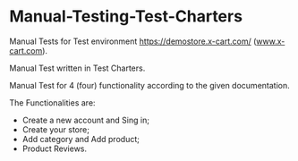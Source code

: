 # Manual-Testing-Test-Charters

Manual Tests for Test environment https://demostore.x-cart.com/ (www.x-cart.com).

Manual Test written in Test Charters.

Manual Test for 4 (four) functionality according to the given documentation.

The Functionalities are:
  - Create a new account and Sing in;
  - Create your store;
  - Add category and Add product;
  - Product Reviews.
